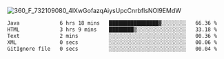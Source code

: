 ![360_F_732109080_4lXwGofazqAiysUpcCnrbflsNOl9EMdW](https://github.com/user-attachments/assets/e39d4b74-87d6-4547-a0e5-a6fb31b55e4c)

 <!--START_SECTION:waka-->

```txt
Java             6 hrs 18 mins   ████████████████▓░░░░░░░░   66.36 %
HTML             3 hrs 9 mins    ████████▒░░░░░░░░░░░░░░░░   33.18 %
Text             2 mins          ░░░░░░░░░░░░░░░░░░░░░░░░░   00.36 %
XML              0 secs          ░░░░░░░░░░░░░░░░░░░░░░░░░   00.06 %
GitIgnore file   0 secs          ░░░░░░░░░░░░░░░░░░░░░░░░░   00.04 %
```

<!--END_SECTION:waka-->
